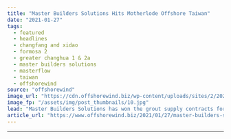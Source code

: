 ```yaml
---
title: "Master Builders Solutions Hits Motherlode Offshore Taiwan"
date: "2021-01-27"
tags: 
  - featured
  - headlines
  - changfang and xidao
  - formosa 2
  - greater changhua 1 & 2a
  - master builders solutions
  - masterflow
  - taiwan
  - offshorewind
source: "offshorewind"
image_url: "https://cdn.offshorewind.biz/wp-content/uploads/sites/2/2021/01/27092008/Master-Builders-Solutions-Hits-Motherlode-Offshore-Taiwan.jpg"
image_fp: "/assets/img/post_thumbnails/10.jpg"
lead: "Master Builders Solutions has won the grout supply contracts for the Formosa 2, the"
article_url: "https://www.offshorewind.biz/2021/01/27/master-builders-solutions-hits-motherlode-offshore-taiwan/"
---
```


---
